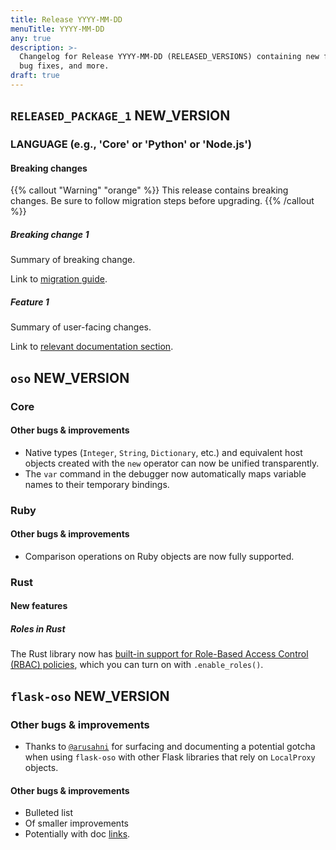 ```yaml
---
title: Release YYYY-MM-DD
menuTitle: YYYY-MM-DD
any: true
description: >-
  Changelog for Release YYYY-MM-DD (RELEASED_VERSIONS) containing new features,
  bug fixes, and more.
draft: true
---
```


## `RELEASED_PACKAGE_1` NEW_VERSION

### LANGUAGE (e.g., 'Core' or 'Python' or 'Node.js')

#### Breaking changes

<!-- TODO: remove warning and replace with "None" if no breaking changes. -->

{{% callout "Warning" "orange" %}}
  This release contains breaking changes. Be sure to follow migration steps
  before upgrading.
{{% /callout %}}

##### Breaking change 1

Summary of breaking change.

Link to [migration guide]().

##### Feature 1

Summary of user-facing changes.

Link to [relevant documentation section]().

## `oso` NEW_VERSION

### Core

#### Other bugs & improvements

- Native types (`Integer`, `String`, `Dictionary`, etc.) and
  equivalent host objects created with the `new` operator can now
  be unified transparently.
- The `var` command  in the debugger now automatically maps variable
  names to their temporary bindings.

### Ruby

#### Other bugs & improvements

- Comparison operations on Ruby objects are now fully supported.

### Rust 

#### New features

##### Roles in Rust

The Rust library now has
[built-in support for Role-Based Access Control (RBAC) policies](/guides/roles),
which you can turn on with `.enable_roles()`.

## `flask-oso` NEW_VERSION

### Other bugs & improvements

- Thanks to [`@arusahni`](https://github.com/arusahni) for surfacing and
  documenting a potential gotcha when using `flask-oso` with other Flask
  libraries that rely on `LocalProxy` objects.

#### Other bugs & improvements

- Bulleted list
- Of smaller improvements
- Potentially with doc [links]().
